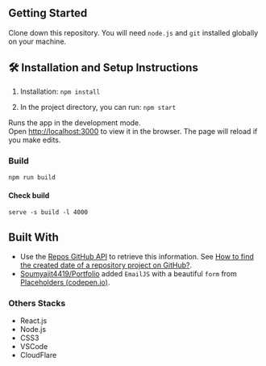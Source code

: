 ## Getting Started
Clone down this repository. You will need  `node.js`  and  `git`  installed globally on your machine.

## [](https://github.com/soumyajit4419/Portfolio#-installation-and-setup-instructions)🛠  Installation and Setup Instructions
1.  Installation: `npm install`
    
2.  In the project directory, you can run: `npm start`
    
Runs the app in the development mode.  
Open [http://localhost:3000](http://localhost:3000/) to view it in the browser. The page will reload if you make edits.

### Build
`npm run build`
#### Check build
`serve -s build -l 4000`

## Built With

- Use the [Repos GitHub API](https://developer.github.com/v3/repos/#get) to retrieve this information. See [How to find the created date of a repository project on GitHub?](https://stackoverflow.com/questions/23611669/how-to-find-the-created-date-of-a-repository-project-on-github).
- [Soumyajit4419/Portfolio](https://github.com/soumyajit4419/Portfolio) added `EmailJS` with a beautiful `form` from [Placeholders (codepen.io)](https://codepen.io/ainalem/pen/GRqPwoz).

### Others Stacks
-   React.js
-   Node.js
-   CSS3
-   VSCode
-   CloudFlare